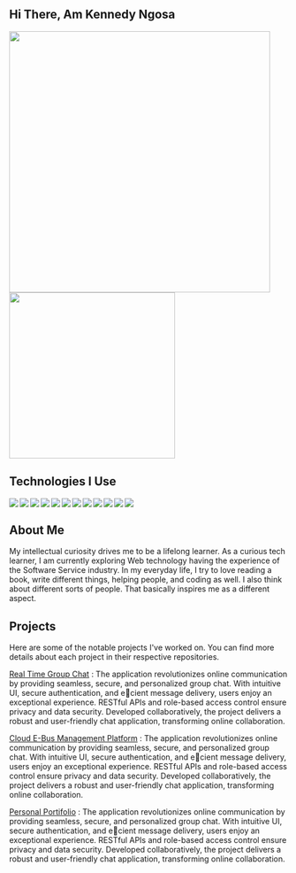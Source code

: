 ## Hi There, Am Kennedy Ngosa

<img align="left" width="472" src="https://github-readme-stats.vercel.app/api?username=kennedyng&show_icons=true&theme=radical&title_color=#2196f3" />
<img  width="300" src="https://github-readme-stats.vercel.app/api/top-langs/?username=kennedyng&layout=donut" />





## Technologies I Use


<img align="left"  src="https://img.shields.io/badge/node.js-6DA55F?style=for-the-badge&logo=node.js&logoColor=white" />
<img align="left"  src="https://img.shields.io/badge/c++-%2300599C.svg?style=for-the-badge&logo=c%2B%2B&logoColor=white" />


<img align="left"  src="https://img.shields.io/badge/-GraphQL-E10098?style=for-the-badge&logo=graphql&logoColor=white" />
<img align="left"  src="https://img.shields.io/badge/html5-%23E34F26.svg?style=for-the-badge&logo=html5&logoColor=white" />
<img align="left"  src="https://img.shields.io/badge/javascript-%23323330.svg?style=for-the-badge&logo=javascript&logoColor=%23F7DF1E" />


<img align="left"  src="https://img.shields.io/badge/python-3670A0?style=for-the-badge&logo=python&logoColor=ffdd54" />
<img align="left"  src="https://img.shields.io/badge/javascript-%23323330.svg?style=for-the-badge&logo=javascript&logoColor=%23F7DF1E" />
<img align="left"  src="https://img.shields.io/badge/tailwindcss-%2338B2AC.svg?style=for-the-badge&logo=tailwind-css&logoColor=white" />

<img align="left"   src="https://img.shields.io/badge/Socket.io-black?style=for-the-badge&logo=socket.io&badgeColor=010101" />









<img align="left"  src="https://img.shields.io/badge/react-%2320232a.svg?style=for-the-badge&logo=react&logoColor=%2361DAFB" />
<img align="left"  src="https://img.shields.io/badge/express.js-%23404d59.svg?style=for-the-badge&logo=express&logoColor=%2361DAFB" />
<img src="
https://img.shields.io/badge/-Hackerrank-2EC866?style=for-the-badge&logo=HackerRank&logoColor=white" />






## About Me
My intellectual curiosity drives me to be a lifelong learner. As a curious tech learner, I am currently exploring Web technology having the experience of the Software Service industry. In my everyday life, I try to love reading a book, write different things, helping people, and coding as well. I also think about different sorts of people. That basically inspires me as a different aspect.


## Projects
Here are some of the notable projects I've worked on. You can find more details about each project in their respective repositories.


[Real Time Group Chat](https://chat-app-lilac-xi.vercel.app) : The application revolutionizes online communication by providing seamless, secure, and personalized group chat. With intuitive UI, secure authentication, and ecient message delivery, users enjoy an exceptional experience. RESTful APIs and role-based access control ensure privacy and data security. Developed collaboratively, the project delivers a robust and user-friendly chat application, transforming online collaboration. 

[Cloud E-Bus Management Platform](https://modern-bus-seat-booking-system-ylub.vercel.app) : The application revolutionizes online communication by providing seamless, secure, and personalized group chat. With intuitive UI, secure authentication, and ecient message delivery, users enjoy an exceptional experience. RESTful APIs and role-based access control ensure privacy and data security. Developed collaboratively, the project delivers a robust and user-friendly chat application, transforming online collaboration. 


[Personal Portifolio](https://kennedy-amber.vercel.app/portfolio) : The application revolutionizes online communication by providing seamless, secure, and personalized group chat. With intuitive UI, secure authentication, and ecient message delivery, users enjoy an exceptional experience. RESTful APIs and role-based access control ensure privacy and data security. Developed collaboratively, the project delivers a robust and user-friendly chat application, transforming online collaboration. 





